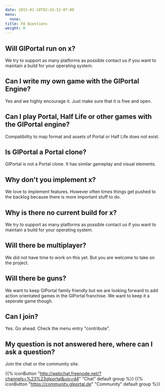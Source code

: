 ```yaml
---
date: 2015-01-18T02:41:52-07:00
menu:
  none:
title: FA Questions
weight: 0
---
```

## Will GlPortal run on x?
We try to support as many platforms as possible contact us if you want to maintain a build for your operating system.

## Can I write my own game with the GlPortal Engine?
Yes and we highly encourage it. Just make sure that it is free and open.
## Can I play Portal, Half Life or other games with the GlPortal engine?
Compatibility to map format and assets of Portal or Half Life does not exist.
## Is GlPortal a Portal clone?
GlPortal is not a Portal clone. It has similar gameplay and visual elements.
## Why don't you implement x?
We love to implement features. However often times things get pushed to the backlog because there is more important stuff to do.
## Why is there no current build for x?
We try to support as many platforms as possible contact us if you want to maintain a build for your operating system.
## Will there be multiplayer?
We did not have time to work on this yet. But you are welcome to take on the project.
## Will there be guns?
We want to keep GlPortal family friendly but we are looking forward to add action orientated games in the GlPortal franchise. We want to keep it a seperate game though.
## Can I join?
Yes. Go ahead. Check the menu entry "contribute".
## My question is not answered here, where can I ask a question?
Join the chat or the community site.

{{% iconButton "http://webchat.freenode.net/?channels=%23%23glportal&uio=d4" "Chat" default group %}}
{{% iconButton "https://community.glportal.de" "Community" default group %}}
